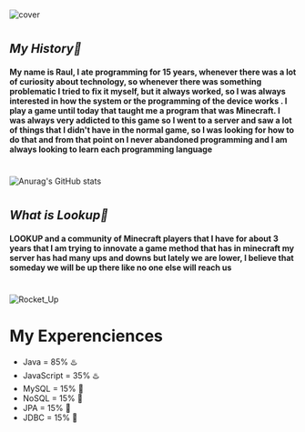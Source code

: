#
![cover](https://user-images.githubusercontent.com/55052353/111557860-6e8bfc00-8785-11eb-8375-9de05af8ef61.png)
#

## **_My History🚀_**
#### My name is Raul, I ate programming for 15 years, whenever there was a lot of curiosity about technology, so whenever there was something problematic I tried to fix it myself, but it always worked, so I was always interested in how the system or the programming of the device works . I play a game until today that taught me a program that was Minecraft. I was always very addicted to this game so I went to a server and saw a lot of things that I didn't have in the normal game, so I was looking for how to do that and from that point on I never abandoned programming and I am always looking to learn each programming language
#
![Anurag's GitHub stats](https://github-readme-stats.vercel.app/api?username=raul-goncalves&show_icons=true&theme=kacho_ga)
#
## **_What is Lookup🌌_**

#### **LOOKUP** and a community of Minecraft players that I have for about 3 years that I am trying to innovate a game method that has in minecraft my server has had many ups and downs but lately we are lower, I believe that someday we will be up there like no one else will reach us
#
![Rocket_Up](https://user-images.githubusercontent.com/55052353/111562294-df371680-878d-11eb-838c-94a8ff74da91.gif)
#
# My Experenciences
 - Java = 85% ♨️
 - JavaScript = 35% ♨️
 - MySQL = 15% 📁
 - NoSQL = 15% 📁
 - JPA = 15% 📁
 - JDBC = 15% 📁
#
